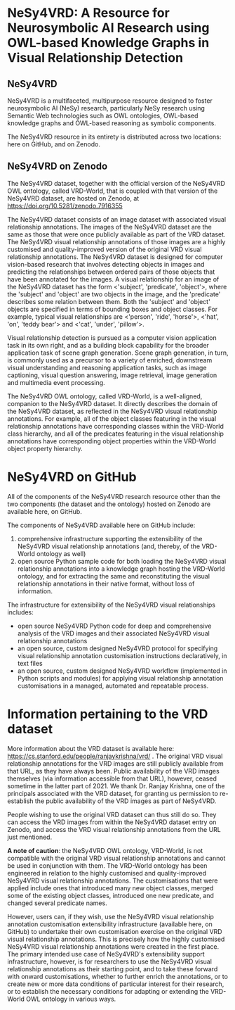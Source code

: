 # NeSy4VRD: A Resource for Neurosymbolic AI Research using OWL-based Knowledge Graphs in Visual Relationship Detection

## NeSy4VRD

NeSy4VRD is a multifaceted, multipurpose resource designed to foster neurosymbolic AI (NeSy) research, particularly NeSy research using Semantic Web technologies such as OWL ontologies, OWL-based knowledge graphs and OWL-based reasoning as symbolic components.

The NeSy4VRD resource in its entirety is distributed across two locations: here on GitHub, and on Zenodo.

## NeSy4VRD on Zenodo

The NeSy4VRD dataset, together with the official version of the NeSy4VRD OWL ontology, called VRD-World, that is coupled with that version of the NeSy4VRD dataset, are hosted on Zenodo, at
https://doi.org/10.5281/zenodo.7916355

The NeSy4VRD dataset consists of an image dataset with associated visual relationship annotations. The images of the NeSy4VRD dataset are the same as those that were once publicly available as part of the VRD dataset. The NeSy4VRD visual relationship annotations of those images are a highly customised and quality-improved version of the original VRD visual relationship annotations.  The NeSy4VRD dataset is designed for computer vision-based research that involves detecting objects in images and predicting the relationships between ordered pairs of those objects that have been annotated for the images.  A visual relationship for an image of the NeSy4VRD dataset has the form <'subject', 'predicate', 'object'>, where the 'subject' and 'object' are two objects in the image, and the 'predicate' describes some relation between them.  Both the 'subject' and 'object' objects are specified in terms of bounding boxes and object classes.  For example, typical visual relationships are <'person', 'ride', 'horse'>, <'hat', 'on', 'teddy bear'> and <'cat', 'under', 'pillow'>.

Visual relationship detection is pursued as a computer vision application task in its own right, and as a building block capability for the broader application task of scene graph generation.  Scene graph generation, in turn, is commonly used as a precursor to a variety of enriched, downstream visual understanding and reasoning application tasks, such as image captioning, visual question answering, image retrieval, image generation and multimedia event processing.

The NeSy4VRD OWL ontology, called VRD-World, is a well-aligned, companion to the NeSy4VRD dataset. It directly describes the domain of the NeSy4VRD dataset, as reflected in the NeSy4VRD visual relationship annotations.  For example, all of the object classes featuring in the visual relationship annotations have corresponding classes within the VRD-World class hierarchy, and all of the predicates featuring in the visual relationship annotations have corresponding object properties within the VRD-World object property hierarchy.

# NeSy4VRD on GitHub

All of the components of the NeSy4VRD research resource other than the two components (the dataset and the ontology) hosted on Zenodo are available here, on GitHub.

The components of NeSy4VRD available here on GitHub include:
1. comprehensive infrastructure supporting the extensibility of the NeSy4VRD visual relationship annotations (and, thereby, of the VRD-World ontology as well)
2. open source Python sample code for both loading the NeSy4VRD visual relationship annotations into a knowledge graph hosting the VRD-World ontology, and for extracting the same and reconstituting the visual relationship annotations in their native format, without loss of information.

The infrastructure for extensibility of the NeSy4VRD visual relationships includes:
* open source NeSy4VRD Python code for deep and comprehensive analysis of the VRD images and their associated NeSy4VRD visual relationship annotations
* an open source, custom designed NeSy4VRD protocol for specifying visual relationship annotation customisation instructions declaratively, in text files
* an open source, custom designed NeSy4VRD workflow (implemented in Python scripts and modules) for applying visual relationship annotation customisations in a managed, automated and repeatable process.

# Information pertaining to the VRD dataset

More information about the VRD dataset is available here: https://cs.stanford.edu/people/ranjaykrishna/vrd/ . The original VRD visual relationship annotations for the VRD images are still publicly available from that URL, as they have always been.  Public availability of the VRD images themselves (via information accessible from that URL), however, ceased sometime in the latter part of 2021.  We thank Dr. Ranjay Krishna, one of the principals associated with the VRD dataset, for granting us permission to re-establish the public availability of the VRD images as part of NeSy4VRD.

People wishing to use the original VRD dataset can thus still do so. They can access the VRD images from within the NeSy4VRD dataset entry on Zenodo, and access the VRD visual relationship annotations from the URL just mentioned.

**A note of caution**: the NeSy4VRD OWL ontology, VRD-World, is not compatible with the original VRD visual relationship annotations and cannot be used in conjunction with them.  The VRD-World ontology has been engineered in relation to the highly customised and quality-improved NeSy4VRD visual relationship annotations. The customisations that were applied include ones that introduced many new object classes, merged some of the existing object classes, introduced one new predicate, and changed several predicate names.

However, users can, if they wish, use the NeSy4VRD visual relationship annotation customisation extensibility infrastructure (available here, on GitHub) to undertake their own customisation exercise on the original VRD visual relationship annotations. This is precisely how the highly customised NeSy4VRD visual relationship annotations were created in the first place. The primary intended use case of NeSy4VRD's extensibility support infrastructure, however, is for researchers to use the NeSy4VRD visual relationship annotations as their starting point, and to take these forward with onward customisations, whether to further enrich the annotations, or to create new or more data conditions of particular interest for their research, or to establish the necessary conditions for adapting or extending the VRD-World OWL ontology in various ways.



